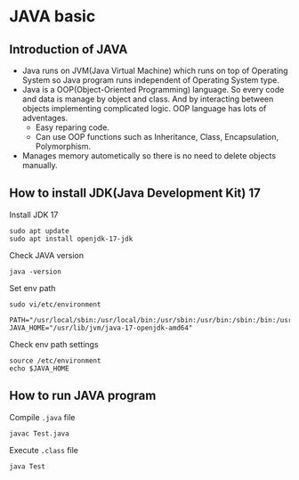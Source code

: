 # JAVA basic

## Introduction of JAVA
- Java runs on JVM(Java Virtual Machine) which runs on top of Operating System so Java program runs independent of Operating System type.
- Java is a OOP(Object-Oriented Programming) language. So every code and data is manage by object and class. And by interacting between objects implementing complicated logic. OOP language has lots of adventages.
  - Easy reparing code.
  - Can use OOP functions such as Inheritance, Class, Encapsulation, Polymorphism.
- Manages memory autometically so there is no need to delete objects manually.

## How to install JDK(Java Development Kit) 17

Install JDK 17
```
sudo apt update
sudo apt install openjdk-17-jdk
```

Check JAVA version
```
java -version
```

Set env path
```
sudo vi/etc/environment
```
```
PATH="/usr/local/sbin:/usr/local/bin:/usr/sbin:/usr/bin:/sbin:/bin:/usr/games:/usr/local/games:/snap/bin"
JAVA_HOME="/usr/lib/jvm/java-17-openjdk-amd64"
```

Check env path settings
```
source /etc/environment
echo $JAVA_HOME
```

## How to run JAVA program

Compile `.java` file
```
javac Test.java
```

Execute `.class` file
```
java Test
```